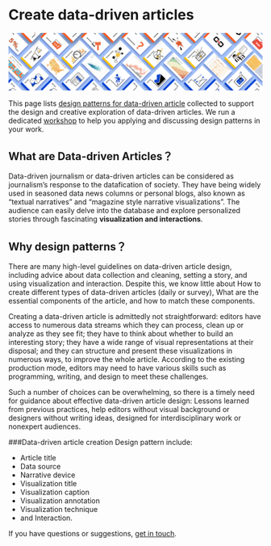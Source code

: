 # Create data-driven articles

<img src="figures/dadp_small2.png" width="550px"/>
<br/>



This page lists [design patterns for data-driven article](https://datadrivenarticle.github.io/patterns.html) collected to support the design and creative exploration of data-driven articles. We run a dedicated [workshop](https://datadrivenarticle.github.io/workshop.html) to help you applying and discussing design patterns in your work.


## What are Data-driven Articles？

Data-driven journalism or data-driven articles can be considered as journalism’s response to the datafication of society. They have being widely used in seasoned data news columns or personal blogs, also known as “textual narratives” and “magazine style narrative visualizations”. The audience can easily delve into the database and explore personalized stories through fascinating **visualization and interactions**.

## Why design patterns？

There are many high-level guidelines on data-driven article design, including advice about data collection and cleaning, setting a story, and using visualization and interaction. Despite this, we know little about How to create different types of data-driven articles (daily or survey), What are the essential components of the article, and how to match these components.

Creating a data-driven article is admittedly not straightforward: editors have access to numerous data streams which they can process, clean up or analyze as they see fit; they have to think about whether to build an interesting story; they have a wide range of visual representations at their disposal; and they can structure and present these visualizations in numerous ways, to improve the whole article. According to the existing production mode, editors may need to have various skills such as programming, writing, and design to meet these challenges.

Such a number of choices can be overwhelming, so there is a timely need for guidance about effective data-driven article design: Lessons learned from previous practices, help editors without visual background or designers without writing ideas, designed for interdisciplinary work or nonexpert audiences.

###Data-driven article creation Design pattern include: 
* Article title
* Data source
* Narrative device
* Visualization title
* Visualization caption
* Visualization annotation
* Visualization technique
* and Interaction.



If you have questions or suggestions, [get in touch](about.html).

